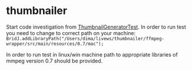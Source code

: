thumbnailer
===========


Start code investigation from [ThumbnailGeneratorTest](https://github.com/doom369/thumbnailer/blob/master/generator/src/test/java/com/vg/ThumbnailGeneratorTest.java). 
In order to run test you need to change to correct path on your machine:
`BridJ.addLibraryPath("/Users/dima/livews/thumbnailer/ffmpeg-wrapper/src/main/resources/0.7/mac");`

In order to run test in linux/win machine path to appropriate libraries of mmpeg version 0.7 should be provided.
